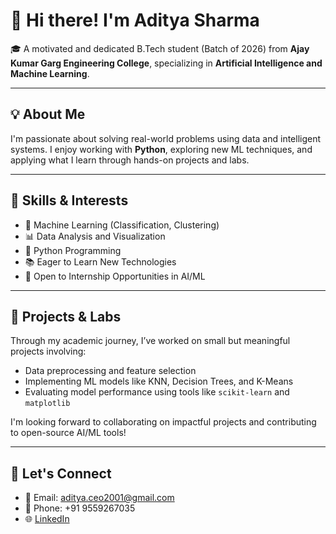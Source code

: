 # 👋 Hi there! I'm Aditya Sharma

🎓 A motivated and dedicated B.Tech student (Batch of 2026) from **Ajay Kumar Garg Engineering College**, specializing in **Artificial Intelligence and Machine Learning**.

---

## 💡 About Me

I'm passionate about solving real-world problems using data and intelligent systems. I enjoy working with **Python**, exploring new ML techniques, and applying what I learn through hands-on projects and labs.

---

## 🚀 Skills & Interests

- 🔎 Machine Learning (Classification, Clustering)
- 📊 Data Analysis and Visualization
- 🐍 Python Programming
- 📚 Eager to Learn New Technologies
- 💼 Open to Internship Opportunities in AI/ML

---

## 📁 Projects & Labs

Through my academic journey, I’ve worked on small but meaningful projects involving:
- Data preprocessing and feature selection
- Implementing ML models like KNN, Decision Trees, and K-Means
- Evaluating model performance using tools like `scikit-learn` and `matplotlib`

I'm looking forward to collaborating on impactful projects and contributing to open-source AI/ML tools!

---

## 🤝 Let's Connect

- 📧 Email: aditya.ceo2001@gmail.com  
- 📱 Phone: +91 9559267035  
- 🌐 [LinkedIn](https://www.linkedin.com/in/adityasharma200118/) 
